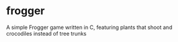 # frogger
A simple Frogger game written in C, featuring plants that shoot and crocodiles instead of tree trunks
